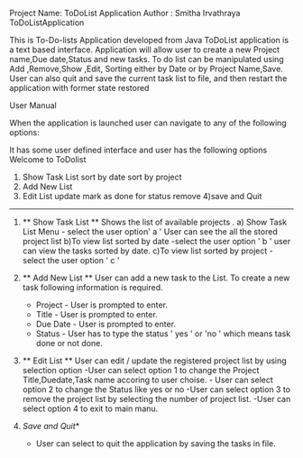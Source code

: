 Project Name: ToDoList Application
Author : Smitha Irvathraya
ToDoListApplication  

This is To-Do-lists Application developed from Java
ToDoList application is a text based interface.
Application will allow user to create a new Project name,Due date,Status and new tasks.
To do list can be manipulated using Add ,Remove,Show ,Edit, Sorting either by Date or by Project Name,Save.
User can also quit and save the current task list to file, and then restart the application with former state restored

User Manual

 When the application is launched user can navigate to any of the following options:

It has some user defined interface and user has the following options
Welcome to ToDolist
1)  Show Task List
    sort by date 
    sort by project
2) Add New List
3) Edit List
    update
    mark as done for status
    remove
 4)save and Quit
  ----------------------------

1) **  Show Task List **
   Shows the list of available projects .
        a) Show Task List Menu - select the user option' a '
           User can see the all the stored project list 
        b)To view list sorted by date -select the user option  ' b '
         user can view the tasks sorted by date.
        c)To view list sorted by project -select the user option ' c '

2) ** Add New List **
   User can add a new task to the List. To create a new task following information is required.
      - Project - User is prompted to enter.
      - Title - User is prompted to enter.
      - Due Date - User is prompted to enter.
      - Status - User has to type the status ' yes ' or 'no ' which means task done or not done.

3) ** Edit List **
      User can edit / update the registered project list by using selection option
         -User can select option 1 to change the Project Title,Duedate,Task name accoring to user choise.
        - User can select option 2 to change the Status like yes or no
        -User can select option 3 to  remove the  project list  by selecting the number of project list.
        -User can select option 4 to exit to main manu.
4) *Save and Quit**
      * User can select to quit the application by saving the tasks in file.

   
